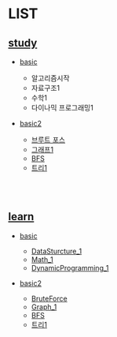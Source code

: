 # LIST

## [study](https://github.com/95kim1/study_learn/tree/main/ps/study)

- [basic](https://github.com/95kim1/study_learn/tree/main/ps/study/basic)
  + 알고리즘시작
  + 자료구조1
  + 수학1
  + 다이나믹 프로그래밍1

- [basic2](https://github.com/95kim1/study_learn/tree/main/ps/study/basic2)
  + [브루트 포스](https://github.com/95kim1/study_learn/tree/main/ps/study/basic2/BruteForce)
  + [그래프1](https://github.com/95kim1/study_learn/tree/main/ps/study/basic2/Graph_1)
  + [BFS](https://github.com/95kim1/study_learn/tree/main/ps/study/basic2/BFS)
  + [트리1](https://github.com/95kim1/study_learn/tree/main/ps/study/basic2/Tree_1)

<br>
<br>

## [learn](https://github.com/95kim1/study_learn/tree/main/ps/learn)

- [basic](https://github.com/95kim1/study_learn/tree/main/ps/learn/basic)
  + [DataSturcture_1](https://github.com/95kim1/study_learn/tree/main/ps/learn/basic/DataSturcture_1)
  + [Math_1](https://github.com/95kim1/study_learn/tree/main/ps/learn/basic/Math_1)
  + [DynamicProgramming_1](https://github.com/95kim1/study_learn/tree/main/ps/learn/basic/DynamicProgramming_1)


- [basic2](https://github.com/95kim1/study_learn/tree/main/ps/learn/basic2)
  + [BruteForce](https://github.com/95kim1/study_learn/tree/main/ps/learn/basic2/BruteForce)
  + [Graph_1](https://github.com/95kim1/study_learn/tree/main/ps/learn/basic2/Graph_1)
  + [BFS](https://github.com/95kim1/study_learn/tree/main/ps/learn/basic2/BFS)
  + [트리1](https://github.com/95kim1/study_learn/tree/main/ps/learn/basic2/Tree_1)